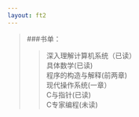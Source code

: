```yaml
---
layout: ft2
---
```

>###书单：
>>深入理解计算机系统（已读）  
>>具体数学(已读)  
>>程序的构造与解释(前两章)  
>>现代操作系统(一章）  
>>C与指针(已读)  
>>C专家编程(未读)  
	

